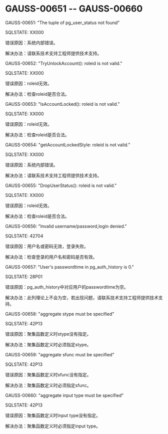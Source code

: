 # GAUSS-00651 -- GAUSS-00660<a name="ZH-CN_TOPIC_0302073332"></a>

GAUSS-00651: "The tuple of pg\_user\_status not found"

SQLSTATE: XX000

错误原因：系统内部错误。

解决办法：请联系技术支持工程师提供技术支持。

GAUSS-00652: "TryUnlockAccount\(\): roleid is not valid."

SQLSTATE: XX000

错误原因：roleid无效。

解决办法：检查roleid是否合法。

GAUSS-00653: "IsAccountLocked\(\): roleid is not valid."

SQLSTATE: XX000

错误原因：roleid无效。

解决办法：检查roleid是否合法。

GAUSS-00654: "getAccountLockedStyle: roleid is not valid."

SQLSTATE: XX000

错误原因：系统内部错误。

解决办法：请联系技术支持工程师提供技术支持。

GAUSS-00655: "DropUserStatus\(\): roleid is not valid."

SQLSTATE: XX000

错误原因：roleid无效。

解决办法：检查roleid是否合法。

GAUSS-00656: "Invalid username/password,login denied."

SQLSTATE: 42704

错误原因：用户名或密码无效，登录失败。

解决办法：检查登录的用户名和密码是否有效。

GAUSS-00657: "User's passwordtime in pg\_auth\_history is 0."

SQLSTATE: 28P01

错误原因：pg\_auth\_history中对应用户的passwordtime为空。

解决办法：此列理论上不会为空，若出现问题，请联系技术支持工程师提供技术支持。

GAUSS-00658: "aggregate stype must be specified"

SQLSTATE: 42P13

错误原因：聚集函数定义时stype没有指定。

解决办法：聚集函数定义时必须指定stype。

GAUSS-00659: "aggregate sfunc must be specified"

SQLSTATE: 42P13

错误原因：聚集函数定义时sfunc没有指定。

解决办法：聚集函数定义时必须指定sfunc。

GAUSS-00660: "aggregate input type must be specified"

SQLSTATE: 42P13

错误原因：聚集函数定义时input type没有指定。

解决办法：聚集函数定义时必须指定input type。
